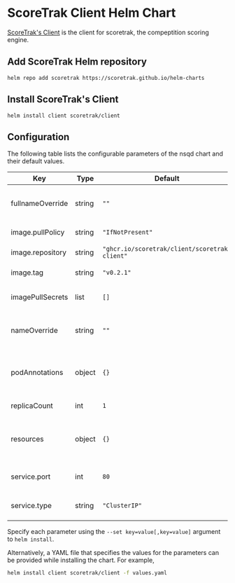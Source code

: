 # ScoreTrak Client Helm Chart

[ScoreTrak's Client](https://github.com/ScoreTrak/client) is the client for scoretrak, the compeptition scoring engine.

## Add ScoreTrak Helm repository

```console
helm repo add scoretrak https://scoretrak.github.io/helm-charts
```

## Install ScoreTrak's Client

```console
helm install client scoretrak/client
```

## Configuration

The following table lists the configurable parameters of the nsqd chart and their default values.

| Key              | Type   | Default                                       | Description                                     |
| ---------------- | ------ | --------------------------------------------- | ----------------------------------------------- |
| fullnameOverride | string | `""`                                          | String to override client.fullname template |
| image.pullPolicy | string | `"IfNotPresent"`                              | Container pull policy                           |
| image.repository | string | `"ghcr.io/scoretrak/client/scoretrak-client"` | Container image name                            |
| image.tag        | string | `"v0.2.1"`                                    | Container image tag                             |
| imagePullSecrets | list   | `[]`                                          | Secrets to pull container image                 |
| nameOverride     | string | `""`                                          | String to override client.name template     |
| podAnnotations   | object | `{}`                                          | Additional annotations for Deployment Pods      |
| replicaCount     | int    | `1`                                           | Deployment replica count                        |
| resources        | object | `{}`                                          | Resource requests and limits for Deployment Pods |
| service.port     | int    | `80`                                          | External port to expose for Service             |
| service.type     | string | `"ClusterIP"`                                 | Service type for client service                 |
Specify each parameter using the `--set key=value[,key=value]` argument to `helm install`.

Alternatively, a YAML file that specifies the values for the parameters can be provided while installing the chart. For example,

```bash
helm install client scoretrak/client -f values.yaml
```